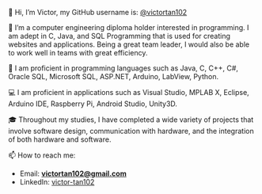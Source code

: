 👋 Hi, I’m Victor, my GitHub username is: [@victortan102](https://github.com/victortan102)

👀 I’m a computer engineering diploma holder interested in programming. I am adept in C, Java, and SQL Programming that is used for creating websites and applications. Being a great team leader, I would also be able to work well in teams with great efficiency.

📘 I am proficient in programming languages such as Java, C, C++, C#, Oracle SQL, Microsoft SQL, ASP.NET, Arduino, LabView, Python.

💻 I am proficient in applications such as Visual Studio, MPLAB X, Eclipse, Arduino IDE, Raspberry Pi, Android Studio, Unity3D.

🎓 Throughout my studies, I have completed a wide variety of projects that involve software design, communication with hardware, and the integration of both hardware and software.

📫 How to reach me:
- Email: **victortan102@gmail.com**
- LinkedIn: [victor-tan102](https://www.linkedin.com/in/victor-tan102/)

<!---
victortan102/victortan102 is a ✨ special ✨ repository because its `README.md` (this file) appears on your GitHub profile.
You can click the Preview link to take a look at your changes. 
💞️ I’m looking to collaborate on ... 🌱
--->
